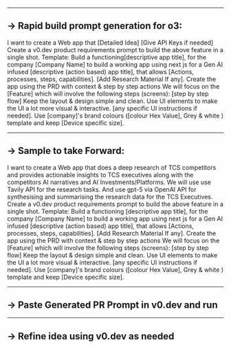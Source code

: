 
------------------------------------------------------------------------------------------------
-> Rapid build prompt generation for o3:
------------------------------------------------------------------------------------------------

I want to create a Web app that [Detailed Idea] 
[Give API Keys if needed] 
Create a v0.dev product requirements prompt to build the above feature in a single shot.
Template:
Build a functioning[descriptive app title], for the company [Company Name] to build a working app using next js for a Gen AI infused [descriptive (action based) app title], that allows [Actions, processes, steps, capabilities]. [Add Research Material If any]. Create the app using the PRD with context & step by step actions We will focus on the [Feature] which will involve the following steps (screens): [step by step flow] Keep the layout & design simple and clean. Use UI elements to make the UI a lot more visual & interactive. [any specific UI instructions if needed]. Use [company]'s brand colours ([colour Hex Value], Grey & white ) template and keep [Device specific size].



------------------------------------------------------------------------------------------------
 -> Sample to take Forward:
------------------------------------------------------------------------------------------------
I want to create a Web app that does a deep research of TCS competitors and provides actionable insights to TCS executives along with the competitors AI narratives and AI Investments/Platforms.
We will use use Tavily API for the research tasks. And use gpt-5 via OpenAI API for synthesising and summarising the research data for the TCS Executives.
Create a v0.dev product requirements prompt to build the above feature in a single shot.
Template:
Build a functioning [descriptive app title], for the company [Company Name] to build a working app using next js for a Gen AI infused [descriptive (action based) app title], that allows [Actions, processes, steps, capabilities]. [Add Research Material If any]. Create the app using the PRD with context & step by step actions We will focus on the [Feature] which will involve the following steps (screens): [step by step flow] Keep the layout & design simple and clean. Use UI elements to make the UI a lot more visual & interactive. [any specific UI instructions if needed]. Use [company]'s brand colours ([colour Hex Value], Grey & white ) template and keep [Device specific size].

------------------------------------------------------------------------------------------------
-> Paste Generated PR Prompt in v0.dev and run
------------------------------------------------------------------------------------------------


------------------------------------------------------------------------------------------------
-> Refine idea using v0.dev as needed
------------------------------------------------------------------------------------------------
